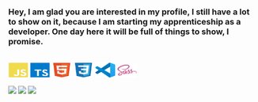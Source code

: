 ### Hey, I am glad you are interested in my profile, I still have a lot to show on it, because I am starting my apprenticeship as a developer. One day here it will be full of things to show, I promise.

<div style="display: inline_block"><br>
  <img align="center" alt="Bruno-Js" height="30" width="40" src="https://raw.githubusercontent.com/devicons/devicon/master/icons/javascript/javascript-plain.svg">
    <img align="center" alt="Bruno-CSS" height="30" width="40" src="https://raw.githubusercontent.com/devicons/devicon/master/icons/typescript/typescript-original.svg">
  <img align="center" alt="Bruno-HTML" height="30" width="40" src="https://raw.githubusercontent.com/devicons/devicon/master/icons/html5/html5-original.svg">
  <img align="center" alt="Bruno-CSS" height="30" width="40" src="https://raw.githubusercontent.com/devicons/devicon/master/icons/css3/css3-original.svg">
  <img align="center" alt="Bruno-CSS" height="30" width="40" src="https://raw.githubusercontent.com/devicons/devicon/master/icons/vscode/vscode-original.svg">
    <img align="center" alt="Bruno-CSS" height="30" width="40" src="https://raw.githubusercontent.com/devicons/devicon/master/icons/sass/sass-original.svg">

</div>
 <br>
<div> 
  <a href="https://instagram.com/_bruno.exe" target="_blank"><img src="https://img.shields.io/badge/-Instagram-%23E4405F?style=for-the-badge&logo=instagram&logoColor=white" target="_blank"></a>
  <a href = "mailto:bruno.bragaramos@gmail.com"><img src="https://img.shields.io/badge/-Gmail-%23333?style=for-the-badge&logo=gmail&logoColor=white" target="_blank"></a>
  <a href="https://www.linkedin.com/in/brunoo-ramoss" target="_blank"><img src="https://img.shields.io/badge/-LinkedIn-%230077B5?style=for-the-badge&logo=linkedin&logoColor=white" target="_blank"></a> 
</div>
